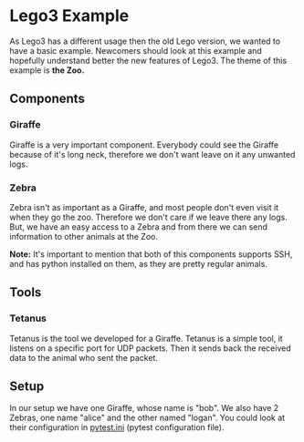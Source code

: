 # Lego3 Example
As Lego3 has a different usage then the old Lego version, we wanted to have a 
basic example. Newcomers should look at this example and hopefully understand better the new 
features of Lego3.
The theme of this example is **the Zoo.**

## Components
### Giraffe
Giraffe is a very important component. Everybody could see the Giraffe because of it's long neck,
therefore we don't want leave on it any unwanted logs.

### Zebra
Zebra isn't as important as a Giraffe, and most people don't even visit it when they go the zoo.
Therefore we don't care if we leave there any logs.
But, we have an easy access to a Zebra and from there we can send information to other 
animals at the Zoo.

__Note:__ It's important to mention that both of this components supports 
SSH, and has python installed on them, as they are pretty regular animals.

## Tools

### Tetanus
Tetanus is the tool we developed for a Giraffe. Tetanus is a simple tool, it listens on a specific
port for UDP packets. Then it sends back the received data to the animal who sent the packet.

## Setup
In our setup we have one Giraffe, whose name is "bob".
We also have 2 Zebras, one name "alice" and the other named "logan".
You could look at their configuration in [pytest.ini](/example/pytest.ini) (pytest configuration file).

